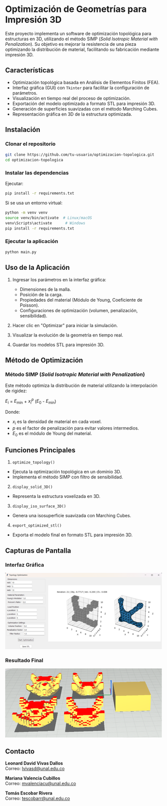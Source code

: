 # Optimización de Geometrías para Impresión 3D

Este proyecto implementa un software de optimización topológica para estructuras en 3D, utilizando el método SIMP (*Solid Isotropic Material with Penalization*). Su objetivo es mejorar la resistencia de una pieza optimizando la distribución de material, facilitando su fabricación mediante impresión 3D.

## Características
- Optimización topológica basada en Análisis de Elementos Finitos (FEA).
- Interfaz gráfica (GUI) con `Tkinter` para facilitar la configuración de parámetros.
- Visualización en tiempo real del proceso de optimización.
- Exportación del modelo optimizado a formato STL para impresión 3D.
- Generación de superficies suavizadas con el método Marching Cubes.
- Representación gráfica en 3D de la estructura optimizada.

## Instalación
### Clonar el repositorio
```bash
git clone https://github.com/tu-usuario/optimizacion-topologica.git
cd optimizacion-topologica
```

### Instalar las dependencias
Ejecutar:
```bash
pip install -r requirements.txt
```

Si se usa un entorno virtual:
```bash
python -m venv venv
source venv/bin/activate  # Linux/macOS
venv\Scripts\activate      # Windows
pip install -r requirements.txt
```

### Ejecutar la aplicación
```bash
python main.py
```

## Uso de la Aplicación
1. Ingresar los parámetros en la interfaz gráfica:
   - Dimensiones de la malla.
   - Posición de la carga.
   - Propiedades del material (Módulo de Young, Coeficiente de Poisson).
   - Configuraciones de optimización (volumen, penalización, sensibilidad).
   
2. Hacer clic en "Optimizar" para iniciar la simulación.

3. Visualizar la evolución de la geometría en tiempo real.

4. Guardar los modelos STL para impresión 3D.

## Método de Optimización
### Método SIMP (*Solid Isotropic Material with Penalization*)
Este método optimiza la distribución de material utilizando la interpolación de rigidez:

$E_i$ = $E_{\text{min}}$ + $x_i^p$ ($E_0$ - $E_{\text{min}}$)


Donde:
- $x_i$ es la densidad de material en cada voxel.
- $p$ es el factor de penalización para evitar valores intermedios.
- $E_0$ es el módulo de Young del material.

## Funciones Principales
1.  `optimize_topology()`
- Ejecuta la optimización topológica en un dominio 3D.
- Implementa el método SIMP con filtro de sensibilidad.

2. `display_solid_3D()`
- Representa la estructura voxelizada en 3D.

3. `display_iso_surface_3D()`
- Genera una isosuperficie suavizada con Marching Cubes.

4. `export_optimized_stl()`
- Exporta el modelo final en formato STL para impresión 3D.

## Capturas de Pantalla
### Interfaz Gráfica
![GUI](img/GUI.png)

### Resultado Final
![Optimización Final](img/ModelosSTL.png)

## Contacto
**Leonard David Vivas Dallos**  
Correo: [lvivasd@unal.edu.co](mailto:lvivasd@unal.edu.co)  

**Mariana Valencia Cubillos**  
Correo: [mvalenciacu@unal.edu.co](mailto:mvalenciacu@unal.edu.co)  

**Tomás Escobar Rivera**  
Correo: [tescobarr@unal.edu.co](tescobarr@unal.edu.co)  